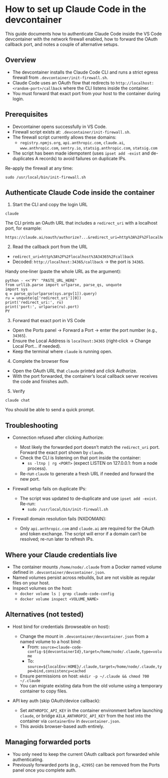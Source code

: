 # How to set up Claude Code in the devcontainer

This guide documents how to authenticate Claude Code inside the VS Code devcontainer with the network firewall enabled, how to forward the OAuth callback port, and notes a couple of alternative setups.

## Overview

- The devcontainer installs the Claude Code CLI and runs a strict egress firewall from `.devcontainer/init-firewall.sh`.
- Claude Code uses an OAuth flow that redirects to `http://localhost:<random-port>/callback` where the CLI listens inside the container.
- You must forward that exact port from your host to the container during login.

## Prerequisites

- Devcontainer opens successfully in VS Code.
- Firewall script exists at: `.devcontainer/init-firewall.sh`.
- The firewall script currently allows these domains:
  - `registry.npmjs.org`, `api.anthropic.com`, `claude.ai`, `www.anthropic.com`, `sentry.io`, `statsig.anthropic.com`, `statsig.com`
- The script has been made idempotent (uses `ipset add -exist` and de-duplicates A records) to avoid failures on duplicate IPs.

Re-apply the firewall at any time:

```
sudo /usr/local/bin/init-firewall.sh
```

## Authenticate Claude Code inside the container

1) Start the CLI and copy the login URL

```
claude
```

The CLI prints an OAuth URL that includes a `redirect_uri` with a localhost port, for example:

```
https://claude.ai/oauth/authorize?...&redirect_uri=http%3A%2F%2Flocalhost%3A34365%2Fcallback&...
```

2) Read the callback port from the URL

- `redirect_uri=http%3A%2F%2Flocalhost%3A34365%2Fcallback`
- Decoded: `http://localhost:34365/callback` → the port is `34365`.

Handy one‑liner (paste the whole URL as the argument):

```
python - <<'PY' "PASTE_URL_HERE"
from urllib.parse import urlparse, parse_qs, unquote
import sys
q = parse_qs(urlparse(sys.argv[1]).query)
ru = unquote(q['redirect_uri'][0])
print('redirect_uri:', ru)
print('port:', urlparse(ru).port)
PY
```

3) Forward that exact port in VS Code

- Open the Ports panel → Forward a Port → enter the port number (e.g., `34365`).
- Ensure the Local Address is `localhost:34365` (right‑click → Change Local Port… if needed).
- Keep the terminal where `claude` is running open.

4) Complete the browser flow

- Open the OAuth URL that `claude` printed and click Authorize.
- With the port forwarded, the container’s local callback server receives the code and finishes auth.

5) Verify

```
claude chat
```

You should be able to send a quick prompt.

## Troubleshooting

- Connection refused after clicking Authorize:
  - Most likely the forwarded port doesn’t match the `redirect_uri` port. Forward the exact port shown by `claude`.
  - Check the CLI is listening on that port inside the container:
    - `ss -ltnp | rg <PORT>` (expect LISTEN on 127.0.0.1:<PORT> from a node process).
  - Re-run `claude` to generate a fresh URL if needed and forward the new port.

- Firewall setup fails on duplicate IPs:
  - The script was updated to de‑duplicate and use `ipset add -exist`. Re-run:
    - `sudo /usr/local/bin/init-firewall.sh`

- Firewall domain resolution fails (NXDOMAIN):
  - Only `api.anthropic.com` and `claude.ai` are required for the OAuth and token exchange. The script will error if a domain can’t be resolved; re-run later to refresh IPs.

## Where your Claude credentials live

- The container mounts `/home/node/.claude` from a Docker named volume defined in `.devcontainer/devcontainer.json`.
- Named volumes persist across rebuilds, but are not visible as regular files on your host.
- Inspect volumes on the host:
  - `docker volume ls | grep claude-code-config`
  - `docker volume inspect <VOLUME_NAME>`

## Alternatives (not tested)

- Host bind for credentials (browseable on host):
  - Change the mount in `.devcontainer/devcontainer.json` from a named volume to a host bind:
    - From: `source=claude-code-config-${devcontainerId},target=/home/node/.claude,type=volume`
    - To: `source=${localEnv:HOME}/.claude,target=/home/node/.claude,type=bind,consistency=cached`
  - Ensure permissions on host: `mkdir -p ~/.claude && chmod 700 ~/.claude`
  - You can migrate existing data from the old volume using a temporary container to copy files.

- API key auth (skip OAuth/device callback):
  - Set `ANTHROPIC_API_KEY` in the container environment before launching `claude`, or bridge `AILA_ANTHROPIC_API_KEY` from the host into the container via `containerEnv` in `devcontainer.json`.
  - This avoids browser-based auth entirely.

## Managing forwarded ports

- You only need to keep the current OAuth callback port forwarded while authenticating.
- Previously forwarded ports (e.g., `42995`) can be removed from the Ports panel once you complete auth.

